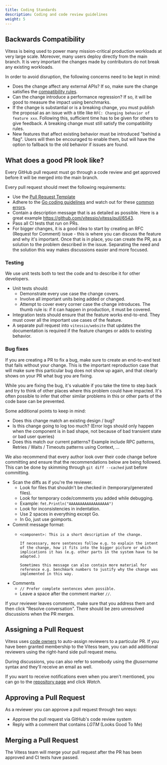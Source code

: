 ```yaml
---
title: Coding Standards
description: Coding and code review guidelines
weight: 5
---
```


## Backwards Compatibility

Vitess is being used to power many mission-critical production workloads at very large scale. 
Moreover, many users deploy directly from the main branch. 
It is very important the changes made by contributors do not break any existing workloads.

In order to avoid disruption, the following concerns need to be kept in mind:

* Does the change affect any external APIs? If so, make sure the change satisfies the [compatibility rules](https://github.com/vitessio/enhancements/blob/main/veps/vep-3.md).
* Can the change introduce a performance regression? If so, it will be good to measure the impact using benchmarks.
* If the change is substantial or is a breaking change, you must publish the proposal as an issue with a title like `RFC: Changing behavior of feature xxx`. Following this, sufficient time has to be given for others to give feedback. A breaking change must still satisfy the compatibility rules.
* New features that affect existing behavior must be introduced "behind a flag". Users will then be encouraged to enable them, but will have the option to fallback to the old behavior if issues are found.

## What does a good PR look like?

Every GitHub pull request must go through a code review and get approved before it will be merged into the main branch.

Every pull request should meet the following requirements:

* Use the [Pull Request Template](https://github.com/vitessio/vitess/blob/main/.github/pull_request_template.md)
* Adhere to the [Go coding guidelines](https://golang.org/doc/effective_go.html) and watch out for these [common errors](https://github.com/golang/go/wiki/CodeReviewComments).
* Contain a description message that is as detailed as possible. Here is a great example https://github.com/vitessio/vitess/pull/6543.
* Pass all CI tests that run on PRs.
* For bigger changes, it is a good idea to start by creating an RFC (Request for Comment) issue - this is where you can discuss the feature and why it's important.
Once that is in place, you can create the PR, as a solution to the problem described in the issue. Separating the need and the solution this way makes discussions easier and more focused.

### Testing

We use unit tests both to test the code and to describe it for other developers. 

* Unit tests should:
  * Demonstrate every use case the change covers.
  * Involve all important units being added or changed.
  * Attempt to cover every corner case the change introduces. 
  The thumb rule is: if it can happen in production, it must be covered.
* Integration tests should ensure that the feature works end-to-end. 
They must cover all the important use cases of the feature.
* A separate pull request into `vitessio/website` that updates the documentation is required if the feature changes or adds to existing behavior.

### Bug fixes

If you are creating a PR to fix a bug, make sure to create an end-to-end test that fails without your change.
This is the important reproduction case that will make sure this particular bug does not show up again, and that clearly shows on your PR what bug you are fixing.

While you are fixing the bug, it's valuable if you take the time to step back and try to think of other places where this problem could have impacted. 
It's often possible to infer that other similar problems in this or other parts of the code base can be prevented.

Some additional points to keep in mind:

*   Does this change match an existing design / bug?
*   Is this change going to log too much? (Error logs should only happen when
    the component is in bad shape, not because of bad transient state or bad
    user queries)
*   Does this match our current patterns? Example include RPC patterns,
    Retries / Waits / Timeouts patterns using Context, ...

We also recommend that every author look over their code change before committing and ensure that the recommendations below are being followed. This can be done by skimming through `git diff --cached` just before committing.

*   Scan the diffs as if you're the reviewer.
    *   Look for files that shouldn't be checked in (temporary/generated files).
    *   Look for temporary code/comments you added while debugging.
       *   Example: `fmt.Println("AAAAAAAAAAAAAAAAAA")`
    *   Look for inconsistencies in indentation.
       *   Use 2 spaces in everything except Go.
       *   In Go, just use goimports.
*   Commit message format:
    *   ```
        <component>: This is a short description of the change.

        If necessary, more sentences follow e.g. to explain the intent of the change, how it fits into the bigger picture or which implications it has (e.g. other parts in the system have to be adapted.)

        Sometimes this message can also contain more material for reference e.g. benchmark numbers to justify why the change was implemented in this way.
        ```
*   Comments
    *   `// Prefer complete sentences when possible.`
    *   Leave a space after the comment marker `//`.

If your reviewer leaves comments, make sure that you address them and then click "Resolve conversation". There should be zero unresolved discussions when the PR merges.

## Assigning a Pull Request

Vitess uses [code owners](https://github.blog/2017-07-06-introducing-code-owners/) to auto-assign reviewers to a particular PR. If you have been granted membership to the Vitess team, you can add additional reviewers using the right-hand side pull request menu.

During discussions, you can also refer to somebody using the *@username* syntax and they'll receive an email as well.

If you want to receive notifications even when you aren't mentioned, you can go to the [repository page](https://github.com/vitessio/vitess) and click *Watch*.

## Approving a Pull Request

As a reviewer you can approve a pull request through two ways:

* Approve the pull request via GitHub's code review system
* Reply with a comment that contains *LGTM*  (Looks Good To Me)

## Merging a Pull Request

The Vitess team will merge your pull request after the PR has been approved and CI tests have passed.
